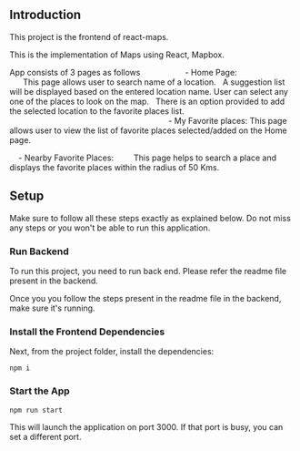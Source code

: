 ## Introduction

This project is the frontend of react-maps. 

This is the implementation of Maps using React, Mapbox.   

App consists of 3 pages as follows                   
    - Home Page:                                
        This page allows user to search name of a location.   A suggestion list will be displayed based on the entered location name.
        User can select any one of the places to look on the map.   There is an option provided to add the selected location to the favorite places list.                                                                                                                   
    - My Favorite places:
        This page allows user to view the list of favorite places selected/added on the Home page.                                

    - Nearby Favorite Places:
        This page helps to search a place and displays the favorite places within the radius of 50 Kms.                              

## Setup

Make sure to follow all these steps exactly as explained below. Do not miss any steps or you won't be able to run this application.

### Run Backend

To run this project, you need to run back end.  Please refer the readme file present in the backend. 

Once you you follow the steps present in the readme file in the backend, make sure it's running.

### Install the Frontend Dependencies

Next, from the project folder, install the dependencies:

    npm i

### Start the App

    npm run start

This will launch the application on port 3000. If that port is busy, you can set a different port.
